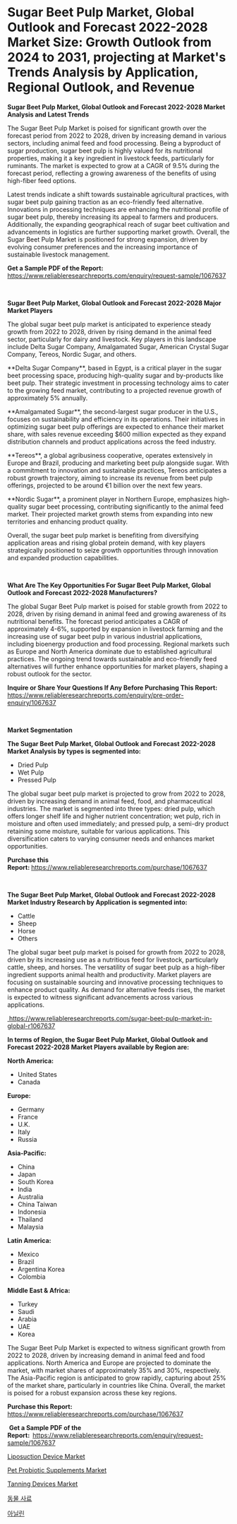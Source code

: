 <p><h1>Sugar Beet Pulp Market, Global Outlook and Forecast 2022-2028 Market Size: Growth Outlook from 2024 to 2031, projecting at Market's Trends Analysis by Application, Regional Outlook, and Revenue</h1></p><p><strong>Sugar Beet Pulp Market, Global Outlook and Forecast 2022-2028 Market Analysis and Latest Trends</strong></p>
<p><p>The Sugar Beet Pulp Market is poised for significant growth over the forecast period from 2022 to 2028, driven by increasing demand in various sectors, including animal feed and food processing. Being a byproduct of sugar production, sugar beet pulp is highly valued for its nutritional properties, making it a key ingredient in livestock feeds, particularly for ruminants. The market is expected to grow at a CAGR of 9.5% during the forecast period, reflecting a growing awareness of the benefits of using high-fiber feed options.</p><p>Latest trends indicate a shift towards sustainable agricultural practices, with sugar beet pulp gaining traction as an eco-friendly feed alternative. Innovations in processing techniques are enhancing the nutritional profile of sugar beet pulp, thereby increasing its appeal to farmers and producers. Additionally, the expanding geographical reach of sugar beet cultivation and advancements in logistics are further supporting market growth. Overall, the Sugar Beet Pulp Market is positioned for strong expansion, driven by evolving consumer preferences and the increasing importance of sustainable livestock management.</p></p>
<p><strong>Get a Sample PDF of the Report:&nbsp;</strong> <a href="https://www.reliableresearchreports.com/enquiry/request-sample/1067637">https://www.reliableresearchreports.com/enquiry/request-sample/1067637</a></p>
<p>&nbsp;</p>
<p><strong>Sugar Beet Pulp Market, Global Outlook and Forecast 2022-2028 Major Market Players</strong></p>
<p><p>The global sugar beet pulp market is anticipated to experience steady growth from 2022 to 2028, driven by rising demand in the animal feed sector, particularly for dairy and livestock. Key players in this landscape include Delta Sugar Company, Amalgamated Sugar, American Crystal Sugar Company, Tereos, Nordic Sugar, and others.</p><p>**Delta Sugar Company**, based in Egypt, is a critical player in the sugar beet processing space, producing high-quality sugar and by-products like beet pulp. Their strategic investment in processing technology aims to cater to the growing feed market, contributing to a projected revenue growth of approximately 5% annually.</p><p>**Amalgamated Sugar**, the second-largest sugar producer in the U.S., focuses on sustainability and efficiency in its operations. Their initiatives in optimizing sugar beet pulp offerings are expected to enhance their market share, with sales revenue exceeding $600 million expected as they expand distribution channels and product applications across the feed industry.</p><p>**Tereos**, a global agribusiness cooperative, operates extensively in Europe and Brazil, producing and marketing beet pulp alongside sugar. With a commitment to innovation and sustainable practices, Tereos anticipates a robust growth trajectory, aiming to increase its revenue from beet pulp offerings, projected to be around €1 billion over the next few years.</p><p>**Nordic Sugar**, a prominent player in Northern Europe, emphasizes high-quality sugar beet processing, contributing significantly to the animal feed market. Their projected market growth stems from expanding into new territories and enhancing product quality.</p><p>Overall, the sugar beet pulp market is benefiting from diversifying application areas and rising global protein demand, with key players strategically positioned to seize growth opportunities through innovation and expanded production capabilities.</p></p>
<p>&nbsp;</p>
<p><strong>What Are The Key Opportunities For Sugar Beet Pulp Market, Global Outlook and Forecast 2022-2028 Manufacturers?</strong></p>
<p><p>The global Sugar Beet Pulp market is poised for stable growth from 2022 to 2028, driven by rising demand in animal feed and growing awareness of its nutritional benefits. The forecast period anticipates a CAGR of approximately 4-6%, supported by expansion in livestock farming and the increasing use of sugar beet pulp in various industrial applications, including bioenergy production and food processing. Regional markets such as Europe and North America dominate due to established agricultural practices. The ongoing trend towards sustainable and eco-friendly feed alternatives will further enhance opportunities for market players, shaping a robust outlook for the sector.</p></p>
<p><strong>Inquire or Share Your Questions If Any Before Purchasing This Report:</strong> <a href="https://www.reliableresearchreports.com/enquiry/pre-order-enquiry/1067637">https://www.reliableresearchreports.com/enquiry/pre-order-enquiry/1067637</a></p>
<p>&nbsp;</p>
<p><strong>Market Segmentation</strong></p>
<p><strong>The Sugar Beet Pulp Market, Global Outlook and Forecast 2022-2028 Market Analysis by types is segmented into:</strong></p>
<p><ul><li>Dried Pulp</li><li>Wet Pulp</li><li>Pressed Pulp</li></ul></p>
<p><p>The global sugar beet pulp market is projected to grow from 2022 to 2028, driven by increasing demand in animal feed, food, and pharmaceutical industries. The market is segmented into three types: dried pulp, which offers longer shelf life and higher nutrient concentration; wet pulp, rich in moisture and often used immediately; and pressed pulp, a semi-dry product retaining some moisture, suitable for various applications. This diversification caters to varying consumer needs and enhances market opportunities.</p></p>
<p><strong>Purchase this Report:&nbsp;</strong><a href="https://www.reliableresearchreports.com/purchase/1067637">https://www.reliableresearchreports.com/purchase/1067637</a></p>
<p>&nbsp;</p>
<p><strong>The Sugar Beet Pulp Market, Global Outlook and Forecast 2022-2028 Market Industry Research by Application is segmented into:</strong></p>
<p><ul><li>Cattle</li><li>Sheep</li><li>Horse</li><li>Others</li></ul></p>
<p><p>The global sugar beet pulp market is poised for growth from 2022 to 2028, driven by its increasing use as a nutritious feed for livestock, particularly cattle, sheep, and horses. The versatility of sugar beet pulp as a high-fiber ingredient supports animal health and productivity. Market players are focusing on sustainable sourcing and innovative processing techniques to enhance product quality. As demand for alternative feeds rises, the market is expected to witness significant advancements across various applications.</p></p>
<p><a href="https://www.reliableresearchreports.com/sugar-beet-pulp-market-in-global-r1067637">&nbsp;https://www.reliableresearchreports.com/sugar-beet-pulp-market-in-global-r1067637</a></p>
<p><strong>In terms of Region, the Sugar Beet Pulp Market, Global Outlook and Forecast 2022-2028 Market Players available by Region are:</strong></p>
<p>
    <p> <strong> North America: </strong>
        <ul>
            <li>United States</li>
            <li>Canada</li>
        </ul>
        </p> 
    <p> <strong> Europe: </strong>
        <ul>
            <li>Germany</li>
            <li>France</li>
            <li>U.K.</li>
            <li>Italy</li>
            <li>Russia</li>
        </ul>
        </p> 
    <p> <strong> Asia-Pacific: </strong>
        <ul>
            <li>China</li>
            <li>Japan</li>
            <li>South Korea</li>
            <li>India</li>
            <li>Australia</li>
            <li>China Taiwan</li>
            <li>Indonesia</li>
            <li>Thailand</li>
            <li>Malaysia</li>
        </ul>
        </p> 
    <p> <strong> Latin America: </strong>
        <ul>
            <li>Mexico</li>
            <li>Brazil</li>
            <li>Argentina Korea</li>
            <li>Colombia</li>
        </ul>
        </p> 
    <p> <strong> Middle East & Africa: </strong>
        <ul>
            <li>Turkey</li>
            <li>Saudi</li>
            <li>Arabia</li>
            <li>UAE</li>
            <li>Korea</li>
        </ul>
    </p>
    </p>
<p><p>The Sugar Beet Pulp Market is expected to witness significant growth from 2022 to 2028, driven by increasing demand in animal feed and food applications. North America and Europe are projected to dominate the market, with market shares of approximately 35% and 30%, respectively. The Asia-Pacific region is anticipated to grow rapidly, capturing about 25% of the market share, particularly in countries like China. Overall, the market is poised for a robust expansion across these key regions.</p></p>
<p><strong>Purchase this Report: </strong><a href="https://www.reliableresearchreports.com/purchase/1067637">https://www.reliableresearchreports.com/purchase/1067637</a></p>
<p>&nbsp;<strong>Get a Sample PDF of the Report:&nbsp;&nbsp;</strong><a href="https://www.reliableresearchreports.com/enquiry/request-sample/1067637">https://www.reliableresearchreports.com/enquiry/request-sample/1067637</a></p>
<p><strong></strong></p>
<p><p><a href="https://www.linkedin.com/pulse/global-liposuction-device-market-trends-insights-growth-opportunities-dkhge?trackingId=PRjAsPpcQKSik4waBYbg8g%3D%3D">Liposuction Device Market</a></p><p><a href="https://www.linkedin.com/pulse/pet-probiotic-supplements-market-trends-focusing-insight-jrwpe?trackingId=ELHLszPpRCGPhQCBMD2Tmw%3D%3D">Pet Probiotic Supplements Market</a></p><p><a href="https://issuu.com/reportprime-2/docs/tanning-devices-market-size-2030.pp_cb793ea295cb9d">Tanning Devices Market</a></p><p><a href="https://medium.com/@zlpjbqkb72/2024%EB%85%84%EB%B6%80%ED%84%B0-2031%EB%85%84%EA%B9%8C%EC%A7%80-%EC%98%88%EC%B8%A1%EB%90%98%EB%8A%94-4-%EC%9D%98-%EB%B9%A0%EB%A5%B8-%EC%84%B1%EC%9E%A5%EB%A5%A0-cagr-%EC%9D%84-%EA%B0%80%EC%A7%84-%EA%B8%80%EB%A1%9C%EB%B2%8C-%EB%8F%99%EB%AC%BC-%EC%82%AC%EB%A3%8C-%EC%8B%9C%EC%9E%A5-%EB%B2%94%EC%9C%84%EC%97%90-%EB%8C%80%ED%95%9C-%EC%8B%AC%EC%B8%B5-%EB%B6%84%EC%84%9D-61c90c5baef3">동물 사료</a></p><p><a href="https://medium.com/@zlpjbqkb72/%EA%B8%80%EB%A1%9C%EB%B2%8C-%EC%95%84%EB%8B%88%EB%A6%B4%EB%A6%B0-%EC%82%B0%EC%97%85-%EC%97%B0%EA%B5%AC-%EB%B3%B4%EA%B3%A0%EC%84%9C-%EA%B2%BD%EC%9F%81-%ED%99%98%EA%B2%BD-%EC%8B%9C%EC%9E%A5-%EA%B7%9C%EB%AA%A8-%EC%A7%80%EC%97%AD-%ED%98%84%ED%99%A9-%EB%B0%8F-%EC%A0%84%EB%A7%9D-%EC%98%88%EC%B8%A1-2024-2031-16b5207cf864">아닐린</a></p></p>